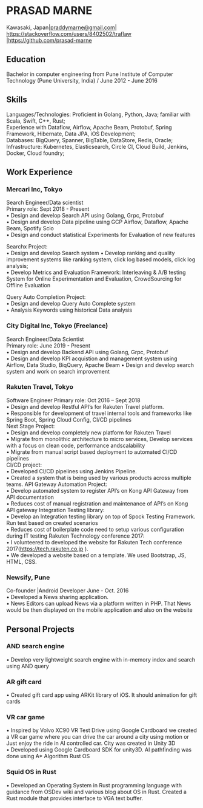 # PRASAD MARNE
Kawasaki, Japan|praddymarne@gmail.com| https://stackoverflow.com/users/8402502/traflaw |https://github.com/prasad-marne 

## Education
Bachelor in computer engineering from Pune Institute of Computer Technology (Pune University, India) / June 2012 - June 2016

## Skills
Languages/Technologies: Proficient in Golang, Python, Java; familiar with Scala, Swift, C++, Rust;  
Experience with Dataflow, Airflow, Apache Beam, Protobuf, Spring Framework, Hibernate, Data JPA, iOS Development;  
Databases: BigQuery, Spanner, BigTable, DataStore, Redis, Oracle;  
Infrastructure: Kubernetes, Elasticsearch, Circle CI, Cloud Build, Jenkins, Docker, Cloud foundry;  

## Work Experience


### Mercari Inc, Tokyo
Search Engineer/Data scientist  
Primary role: Sept 2018 - Present  
• Design and develop Search API using Golang, Grpc, Protobuf  
• Design and develop Data pipeline using GCP Airflow, Dataflow, Apache Beam, Spotify Scio  
• Design and conduct statistical Experiments for Evaluation of new features

Searchx Project:  
• Design and develop Search system
• Develop ranking and quality improvement systems like ranking system, click log based models, click log analysis;  
• Develop Metrics and Evaluation Framework: Interleaving & A/B testing System for Online Experimentation and Evaluation,
CrowdSourcing for Offline Evaluation

Query Auto Completion Project:  
• Design and develop Query Auto Complete system  
• Analysis Keywords using historical Data analysis  



### City Digital Inc, Tokyo (Freelance)
Search Engineer/Data Scientist  
Primary role: June 2019 - Present  
• Design and develop Backend API using Golang, Grpc, Protobuf  
• Design and develop KPI acquistion and management system using Airflow, Data Studio, BiqQuery, Apache Beam
• Design and develop search system and work on search improvement


### Rakuten Travel, Tokyo
Software Engineer
Primary role: Oct 2016 – Sept 2018  
• Design and develop Restful API’s for Rakuten Travel platform.  
• Responsible for development of travel internal tools and frameworks like Spring Boot, Spring Cloud Config, CI/CD pipelines  
Next Stage Project:  
• Design and develop completely new platform for Rakuten Travel  
• Migrate from monolithic architecture to micro services, Develop services with a focus on clean code, performance andscalability  
• Migrate from manual script based deployment to automated CI/CD pipelines  
CI/CD project:  
• Developed CI/CD pipelines using Jenkins Pipeline.  
• Created a system that is being used by various products across multiple teams. API Gateway Automation Project:  
• Develop automated system to register API’s on Kong API Gateway from API documentation  
• Reduces cost of manual registration and maintenance of API’s on Kong API gateway Integration Testing library:  
• Develop an Integration testing library on top of Spock Testing Framework. Run test based on created scenarios  
• Reduces cost of boilerplate code need to setup various configuration during IT testing Rakuten Technology conference 2017:  
• I volunteered to developed the website for Rakuten Tech conference 2017(https://tech.rakuten.co.jp ).  
• We developed a website based on a template. We used Bootstrap, JS, HTML, CSS.  

### Newsify, Pune  
Co-founder |Android Developer June - Oct. 2016  
• Developed a News sharing application.  
• News Editors can upload News via a platform written in PHP. That News would be then displayed on the mobile application and also on the website  


## Personal Projects
### AND search engine
• Develop very lightweight search engine with in-memory index and search using AND query
### AR gift card  
• Created gift card app using ARKit library of iOS. It should animation for gift cards
### VR car game
• Inspired by Volvo XC90 VR Test Drive using Google Cardboard we created a VR car game where you can drive the car around a city using motion or Just enjoy the ride in AI controlled car. City was created in Unity 3D  
• Developed using Google Cardboard SDK for unity3D. AI pathfinding was done using A* Algorithm Rust OS  
### Squid OS in Rust
• Developed an Operating System in Rust programming language with guidance from OSDev wiki and various blog about OS in Rust. Created a Rust module that provides interface to VGA text buffer.
          
